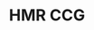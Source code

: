 ---
title: HMR CCG
draft: false
tags:
- Governing Body
- Directory
areas:
- Middleton
- Heywood
- Rochdale
contact:
  addresses:
  - 3rd Floor Number One Riverside Smith St, Rochdale
  phone:
  - 01706 652 853
  web_addresses:
  - http://www.hmr.nhs.uk
---